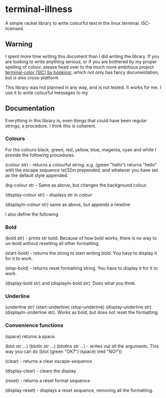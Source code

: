 # terminal-illness

A simple racket library to write colourful text in the linux terminal. ISC-licensed.

## Warning
I spent more time writing this document than I did writing the library. If you are looking to write anything serious, or if you are bothered by my proper spelling of colour, please head over to the much more ambitious project [terminal-color (SIC) by hopkinsr](https://github.com/hopkinsr/terminal-color), which not only has fancy documentation, but is also cross-platform.

This library was not planned in any way, and is not tested. It works for me. I use it to write colourful messages to my 

## Documentation

Everything in this library is, even things that could have been regular strings, a procedure. I think this is coherent. 

### Colours
For the colours black, green, red, yellow, blue, magenta, cyan and white I provide the following procedures:

(_colour_ str) - returns a colourful string. e.g. (green "hello") returns "hello" with the escape sequence \e[32m prepended, and whatever you have set as the default style appended.

(bg-_colour_ str - Same as above, but changes the background colour.

(display-_colour_ str) - displays str in _colour_

(displayln-_colour_ str) same as above, but appends a newline

I also define the following

### Bold
(bold str) - prints str bold. Because of how bold works, there is no way to un-bold without resetting all other formatting.

(start-bold) - returns the string to start writing bold. You have to display it for it to work.

(stop-bold) -  returns reset formatting string. You have to display it for it to work. 

(display-bold str)  and (displayln-bold str). Does what you think. 

### Underline

(underline str) (start-underline) (stop-underline) (display-underline str) (displayln-underline str). Works as bold, but does not reset the formatting.

### Convenience functions

(space) returns a space.

(blot str ...) (blotln str ...) (blotlns str ...) -  writes out all the arguments. This way you can do (blot (green "OK?") (space) (red "NO!"))

(clear) -  returns a clear escape-sequence

(display-clear) - clears the display 

(reset) - returns a reset format sequence

(display-reset) - displays a reset sequence, removing all the formatting.


